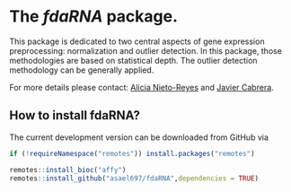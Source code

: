 The *fdaRNA* package.
=====================

This package is dedicated to two central aspects of gene expression
preprocessing: normalization and outlier detection. In this package,
those methodologies are based on statistical depth. The outlier
detection methodology can be generally applied.

For more details please contact: [Alicia Nieto-Reyes](alicia.nieto@unican.es) 
and [Javier Cabrera](xavier.cabrera@gmail.com).

How to install fdaRNA?
-------------------------

The current development version can be downloaded from GitHub via

``` r
if (!requireNamespace("remotes")) install.packages("remotes")

remotes::install_bioc("affy")
remotes::install_github("asael697/fdaRNA",dependencies = TRUE)
```